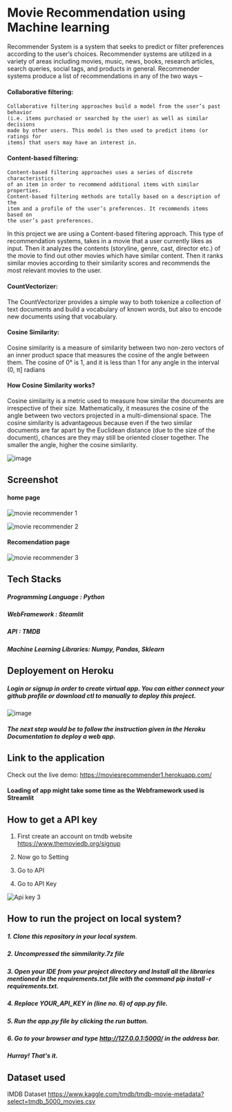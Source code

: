 
# Movie Recommendation using Machine learning

Recommender System is a system that seeks to predict or filter preferences
according to the user’s choices. Recommender systems are utilized in a variety
of areas including movies, music, news, books, research articles, search queries,
social tags, and products in general. 
Recommender systems produce a list of recommendations in any of the two ways – 
 

#### Collaborative filtering: 

    Collaborative filtering approaches build a model from the user’s past behavior
    (i.e. items purchased or searched by the user) as well as similar decisions 
    made by other users. This model is then used to predict items (or ratings for
    items) that users may have an interest in.

#### Content-based filtering:

    Content-based filtering approaches uses a series of discrete characteristics 
    of an item in order to recommend additional items with similar properties. 
    Content-based filtering methods are totally based on a description of the 
    item and a profile of the user’s preferences. It recommends items based on 
    the user’s past preferences.




In this project we are using a Content-based filtering approach.
This type of recommendation systems, takes in a movie that a user currently likes 
as input. Then it analyzes the contents (storyline, genre, cast, director etc.) 
of the movie to find out other movies which have similar content. Then it ranks 
similar movies according to their similarity scores and recommends the most 
relevant movies to the user.



#### CountVectorizer:

The CountVectorizer provides a simple way to both tokenize a collection of text
documents and build a vocabulary of known words, but also to encode new documents 
using that vocabulary.


#### Cosine Similarity:

Cosine similarity is a measure of similarity between two non-zero vectors of an 
inner product space that measures the cosine of the angle between them. The cosine 
of 0° is 1, and it is less than 1 for any angle in the interval (0, π] radians

#### How Cosine Similarity works?

Cosine similarity is a metric used to measure how similar the documents are irrespective of their size. Mathematically, it measures the cosine of the angle between two vectors projected in a multi-dimensional space. The cosine similarity is advantageous because even if the two similar documents are far apart by the Euclidean distance (due to the size of the document), chances are they may still be oriented closer together. The smaller the angle, higher the cosine similarity.



![image](https://user-images.githubusercontent.com/93968656/141446290-432b187c-93f7-4bcd-978f-272c921893d0.png)


## Screenshot

#### home page
![movie recommender 1](https://user-images.githubusercontent.com/93968656/141446551-d7d77119-aa59-4146-a157-44fb7f244535.png)


![movie recommender 2](https://user-images.githubusercontent.com/93968656/141446592-2de5f670-e03c-43bc-8521-0ace164d0ba0.png)

#### Recomendation page
![movie recommender 3](https://user-images.githubusercontent.com/93968656/141446656-0728ea6e-2d5e-4fbf-8330-d9e5280ce6c8.png)


## Tech Stacks

##### Programming Language : Python
##### WebFramework : Steamlit
##### API : TMDB
##### Machine Learning Libraries: Numpy, Pandas, Sklearn

## Deployement on Heroku
##### Login or signup in order to create virtual app. You can either connect your github profile or download ctl to manually to deploy this project.
![image](https://user-images.githubusercontent.com/93968656/141473709-159ff490-856e-4cab-95b0-504d52b8eaea.png)

##### The next step would be to follow the instruction given in the Heroku Documentation to deploy a web app.


## Link to the application 

Check out the live demo: 
https://moviesrecommender1.herokuapp.com/

#### Loading of app might take some time as the Webframework used is Streamlit


## How to get a API key


1. First create an account on tmdb website   https://www.themoviedb.org/signup

2. Now go to Setting

3. Go to API

4. Go to API Key

![Api key 3](https://user-images.githubusercontent.com/93968656/141447807-b4e90348-695a-4fba-98a6-e710229ad902.png)


## How to run the project on local system?

   ##### 1. Clone this repository in your local system.
   ##### 2. Uncompressed the simmilarity.7z file
   ##### 3. Open your IDE from your project directory and Install all the libraries mentioned in the requirements.txt file with the command pip install -r requirements.txt.
   ##### 4. Replace YOUR_API_KEY in (line no. 6) of app.py file.
   ##### 5. Run the app.py file by clicking the run button.
   ##### 6. Go to your browser and type http://127.0.0.1:5000/ in the address bar.
   ##### Hurray! That's it.


## Dataset used

IMDB Dataset 
https://www.kaggle.com/tmdb/tmdb-movie-metadata?select=tmdb_5000_movies.csv


